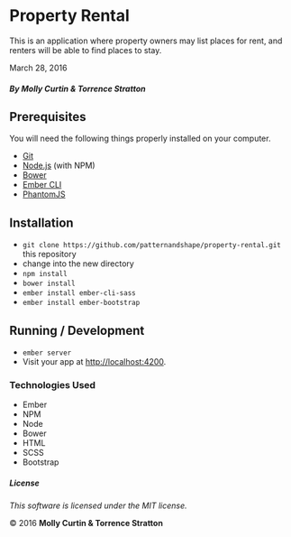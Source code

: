 # Property Rental

This is an application where property owners may list places for rent, and renters will be able to find places to stay.

March 28, 2016

##### By Molly Curtin &amp; Torrence Stratton

## Prerequisites

You will need the following things properly installed on your computer.

* [Git](http://git-scm.com/)
* [Node.js](http://nodejs.org/) (with NPM)
* [Bower](http://bower.io/)
* [Ember CLI](http://ember-cli.com/)
* [PhantomJS](http://phantomjs.org/)

## Installation

* `git clone https://github.com/patternandshape/property-rental.git` this repository
* change into the new directory
* `npm install`
* `bower install`
* `ember install ember-cli-sass`
* `ember install ember-bootstrap`

## Running / Development

* `ember server`
* Visit your app at [http://localhost:4200](http://localhost:4200).

### Technologies Used

* Ember
* NPM
* Node
* Bower
* HTML
* SCSS
* Bootstrap

##### License

*This software is licensed under the MIT license.*

&copy; 2016 **Molly Curtin &amp; Torrence Stratton**
